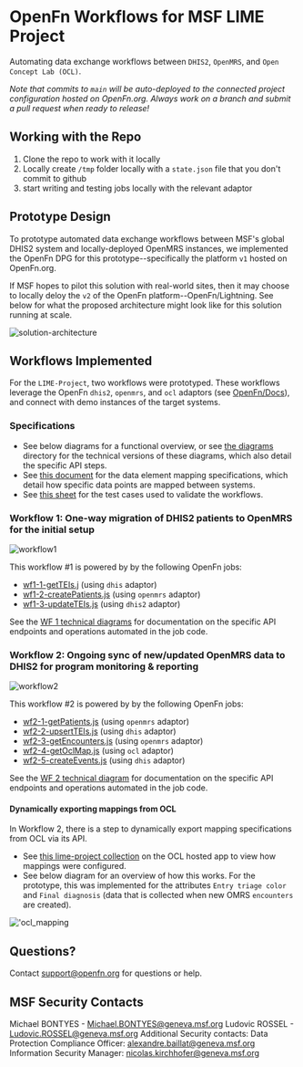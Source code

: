 # OpenFn Workflows for MSF LIME Project

Automating data exchange workflows between `DHIS2`, `OpenMRS`, and `Open Concept Lab (OCL)`. 

*Note that commits to `main` will be auto-deployed to the connected project configuration hosted on OpenFn.org. Always work on a branch and submit a pull request when ready to release!*

## Working with the Repo

1. Clone the repo to work with it locally
2. Locally create `/tmp` folder locally with a `state.json` file that you don't commit to github
3. start writing and testing jobs locally with the relevant adaptor

## Prototype Design
To prototype automated data exchange workflows between MSF's global DHIS2 system and locally-deployed OpenMRS instances, we implemented the OpenFn DPG for this prototype--specifically the platform `v1` hosted on OpenFn.org. 

If MSF hopes to pilot this solution with real-world sites, then it may choose to locally deloy the `v2` of the OpenFn platform--OpenFn/Lightning. See below for what the proposed architecture might look like for this solution running at scale. 

![solution-architecture](./diagrams/MSF-LIME%20Project%20Demo%20Solution%20Diagram.png)


## Workflows Implemented
For the `LIME-Project`, two workflows were prototyped. These workflows leverage the OpenFn `dhis2`, `openmrs`, and `ocl` adaptors (see [OpenFn/Docs](https://docs.openfn.org/adaptors)), and connect with demo instances of the target systems. 

### Specifications
- See below diagrams for a functional overview, or see [the diagrams](./diagrams) directory for the technical versions of these diagrams, which also detail the specific API steps. 
- See [this document](https://docs.google.com/spreadsheets/d/1jQyDKigzNUecK8cmxb0QonHvT_HZ6y950ReNRMVNQLo/edit#gid=426647407) for the data element mapping specifications, which detail how specific data points are mapped between systems. 
- See [this sheet](https://docs.google.com/spreadsheets/d/1PS6VFHRp3Jm-ikGdUz-ZFzz1IZgMFWfa1FHoWFsBSoU/edit) for the test cases used to validate the workflows. 

### Workflow 1: One-way migration of DHIS2 patients to OpenMRS for the initial setup
![workflow1](./diagrams/MSF-LIME%20OpenFn%20Workflow%201.png)

This workflow #1 is powered by by the following OpenFn jobs: 
- [wf1-1-getTEIs.j](./jobs/wf1-1-getTEIs.js) (using `dhis` adaptor)
- [wf1-2-createPatients.js](./jobs/wf1-2-createPatients.js) (using `openmrs` adaptor)
- [wf1-3-updateTEIs.js](./jobs/wf1-3-updateTEIs.js) (using `dhis2` adaptor)

See the [WF 1 technical diagrams](./diagrams/MSF-LIME%20OpenFn%20Workflow%201__vTECHNICAL.png) for documentation on the specific API endpoints and operations automated in the job code. 

### Workflow 2: Ongoing sync of new/updated OpenMRS data to DHIS2 for program monitoring & reporting 
![workflow2](./diagrams/MSF-LIME%20OpenFn%20Workflow%202.png)

This workflow #2 is powered by by the following OpenFn jobs: 
- [wf2-1-getPatients.js](./jobs/wf2-1-getPatients.js) (using `openmrs` adaptor)
- [wf2-2-upsertTEIs.js](./jobs/wf2-2-upsertTEIs.js) (using `dhis` adaptor)
- [wf2-3-getEncounters.js](./jobs/wf2-3-getEncounters.js) (using `openmrs` adaptor)
- [wf2-4-getOclMap.js](./jobs/wf2-4-getOclMap.js) (using `ocl` adaptor)
- [wf2-5-createEvents.js](./jobs/wf2-5-createEvents.js) (using `dhis` adaptor)

See the [WF 2 technical diagram](./diagrams/MSF-LIME%20OpenFn%20Workflow%202__vTECHNICAL.png) for documentation on the specific API endpoints and operations automated in the job code. 


#### Dynamically exporting mappings from OCL 
In Workflow 2, there is a step to dynamically export mapping specifications from OCL via its API. 
- See [this lime-project collection](https://app.openconceptlab.org/#/orgs/MSFOCG/collections/lime-demo/HEAD/expansions/autoexpand-HEAD/mappings/) on the OCL hosted app to view how mappings were configured. 
- See below diagram for an overview of how this works. For the prototype, this was implemented for the attributes `Entry triage color` and `Final diagnosis` (data that is collected when new OMRS `encounters` are created). 

!['ocl_mapping](./diagrams/MSF-LIME_ocl_mapping_V2.png)

## Questions? 
Contact support@openfn.org for questions or help. 

## MSF Security Contacts
Michael BONTYES - Michael.BONTYES@geneva.msf.org
Ludovic ROSSEL - Ludovic.ROSSEL@geneva.msf.org
Additional Security contacts: 
Data Protection Compliance Officer: alexandre.baillat@geneva.msf.org
Information Security Manager: nicolas.kirchhofer@geneva.msf.org


